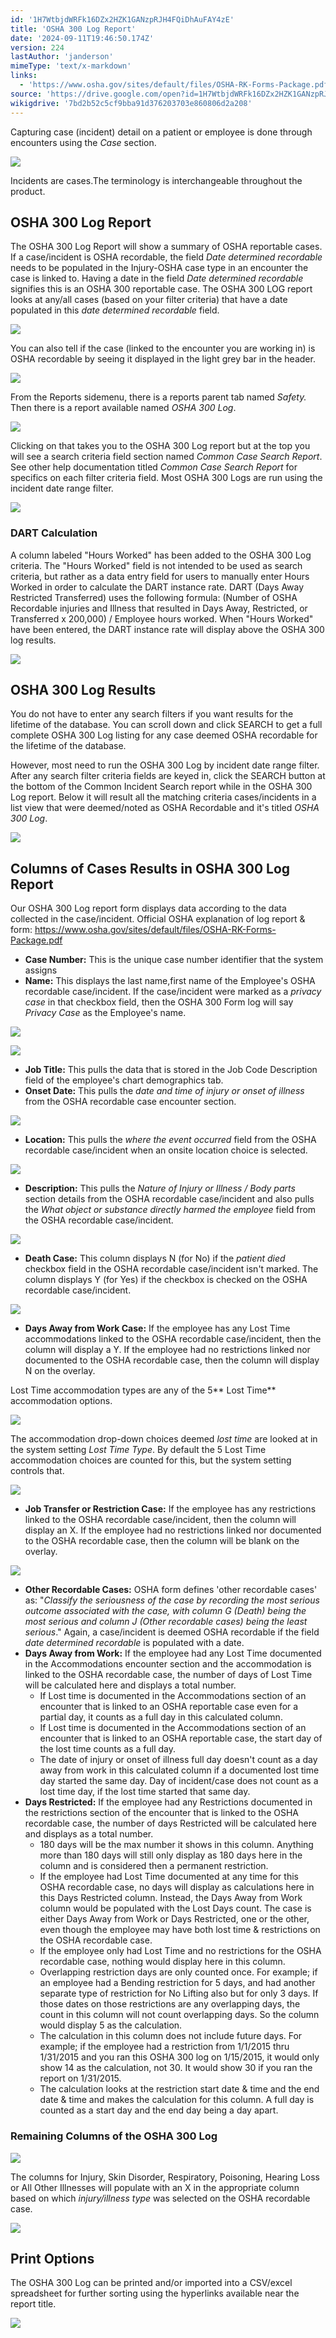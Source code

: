 ```yaml
---
id: '1H7WtbjdWRFk16DZx2HZK1GANzpRJH4FQiDhAuFAY4zE'
title: 'OSHA 300 Log Report'
date: '2024-09-11T19:46:50.174Z'
version: 224
lastAuthor: 'janderson'
mimeType: 'text/x-markdown'
links:
  - 'https://www.osha.gov/sites/default/files/OSHA-RK-Forms-Package.pdf'
source: 'https://drive.google.com/open?id=1H7WtbjdWRFk16DZx2HZK1GANzpRJH4FQiDhAuFAY4zE'
wikigdrive: '7bd2b52c5cf9bba91d376203703e860806d2a208'
---
```

Capturing case (incident) detail on a patient or employee is done through encounters using the *Case* section.

![](../osha-300-log-report.assets/d5415669225aa8aff61582f608e4fb0a.png)

Incidents are cases.The terminology is interchangeable throughout the product.

## OSHA 300 Log Report

The OSHA 300 Log Report will show a summary of OSHA reportable cases. If a case/incident is OSHA recordable, the field *Date determined recordable* needs to be populated in the Injury-OSHA case type in an encounter the case is linked to. Having a date in the field *Date determined recordable* signifies this is an OSHA 300 reportable case. The OSHA 300 LOG report looks at any/all cases (based on your filter criteria) that have a date populated in this *date determined recordable* field.

![](../osha-300-log-report.assets/eef974964e588aabb5ad355286db873f.png)

You can also tell if the case (linked to the encounter you are working in) is OSHA recordable by seeing it displayed in the light grey bar in the header.

![](../osha-300-log-report.assets/b8777e234f04a6aa23f45aa35d5aedae.png)

From the Reports sidemenu, there is a reports parent tab named *Safety.* Then there is a report available named *OSHA 300 Log*.

![](../osha-300-log-report.assets/9cbca88fcd1e2587f6ec6d26cc323585.png)

Clicking on that takes you to the OSHA 300 Log report but at the top you will see a search criteria field section named *Common Case Search Report*. See other help documentation titled *Common Case Search Report* for specifics on each filter criteria field. Most OSHA 300 Logs are run using the incident date range filter.

![](../osha-300-log-report.assets/2b6c1f212d573875091100c5525ca695.png)

### DART Calculation

A column labeled "Hours Worked" has been added to the OSHA 300 Log criteria. The "Hours Worked" field is not intended to be used as search criteria, but rather as a data entry field for users to manually enter Hours Worked in order to calculate the DART instance rate. DART (Days Away Restricted Transferred) uses the following formula: (Number of OSHA Recordable injuries and Illness that resulted in Days Away, Restricted, or Transferred x 200,000) / Employee hours worked. When "Hours Worked" have been entered, the DART instance rate will display above the OSHA 300 log results.

![](../osha-300-log-report.assets/6d7e4b9eb13dc37ed3e11e5c861529b3.png)

## OSHA 300 Log Results

You do not have to enter any search filters if you want results for the lifetime of the database. You can scroll down and click SEARCH to get a full complete OSHA 300 Log listing for any case deemed OSHA recordable for the lifetime of the database.

However, most need to run the OSHA 300 Log by incident date range filter. After any search filter criteria fields are keyed in, click the SEARCH button at the bottom of the Common Incident Search report while in the OSHA 300 Log report. Below it will result all the matching criteria cases/incidents in a list view that were deemed/noted as OSHA Recordable and it's titled *OSHA 300 Log*.

![](../osha-300-log-report.assets/541a48a74c3839800be4fd1f058e3968.png)

## Columns of Cases Results in OSHA 300 Log Report

Our OSHA 300 Log report form displays data according to the data collected in the case/incident.  Official OSHA explanation of log report & form: https://www.osha.gov/sites/default/files/OSHA-RK-Forms-Package.pdf

* <strong>Case Number:</strong> This is the unique case number identifier that the system assigns
* <strong>Name:</strong> This displays the last name,first name of the Employee's OSHA recordable case/incident.  If the case/incident were marked as a <em>privacy case</em> in that checkbox field, then the OSHA 300 Form log will say <em>Privacy Case</em> as the Employee's name.

![](../osha-300-log-report.assets/1f1a89698a91f530d0a919c121d593ec.png)

![](../osha-300-log-report.assets/81b700b161362ab6067f0035ba6d687e.png)

* <strong>Job Title:</strong> This pulls the data that is stored in the Job Code Description field of the employee's chart demographics tab.
* <strong>Onset Date:</strong>  This pulls the <em>date and time of injury or onset of illness</em> from the OSHA recordable case encounter section.

![](../osha-300-log-report.assets/a4f00943bf48960189aa8ee29b6c0312.png)

* <strong>Location:</strong> This pulls the <em>where the event occurred</em> field from the OSHA recordable case/incident when an onsite location choice is selected.

![](../osha-300-log-report.assets/f1985a1f428e6e48b6090afef1e0dace.png)

* <strong>Description:</strong> This pulls the <em>Nature of Injury or Illness / Body parts</em> section details from the OSHA recordable case/incident and also pulls the <em>What object or substance directly harmed the employee</em> field from the OSHA recordable case/incident.

![](../osha-300-log-report.assets/be459c4f79380a047a3ec6082e1228ce.png)

* <strong>Death Case:</strong> This column displays N (for No) if the <em>patient died</em> checkbox field in the OSHA recordable case/incident isn't marked. The column displays Y (for Yes) if the checkbox is checked on the OSHA recordable case/incident.

![](../osha-300-log-report.assets/a077c73cc3f0ff37f83f38057b026aa5.png)

* <strong>Days Away from Work Case:</strong> If the employee has any Lost Time accommodations linked to the OSHA recordable case/incident, then the column will display a Y.  If the employee had no restrictions linked nor documented to the OSHA recordable case, then the column will display N on the overlay.<strong></strong>

Lost Time accommodation types are any of the 5** Lost Time** accommodation options.

![](../osha-300-log-report.assets/f8f6f5f8706d5750c4ec2c11b7592406.png)

The accommodation drop-down choices deemed *lost time* are looked at in the system setting *Lost Time Type*.  By default the 5 Lost Time accommodation choices are counted for this, but the system setting controls that.

![](../osha-300-log-report.assets/500c0eeded3e6676744c04238b6813c1.png)

* <strong>Job Transfer or Restriction Case:</strong> If the employee has any restrictions linked to the OSHA recordable case/incident, then the column will display an X.  If the employee had no restrictions linked nor documented to the OSHA recordable case, then the column will be blank on the overlay.

![](../osha-300-log-report.assets/57d05bc039766755fafcb0f463ff46d2.png)

* <strong>Other Recordable Cases:</strong> OSHA form defines 'other recordable cases' as: "<em>Classify the seriousness of the case by recording the most serious outcome associated with the case, with column G (Death) being the most serious and column J (Other recordable cases) being the least serious</em>." Again, a case/incident is deemed OSHA recordable if the field <em>date determined recordable</em> is populated with a date.
* <strong>Days Away from Work:</strong> If the employee had any Lost Time documented in the Accommodations encounter section and the accommodation is linked to the OSHA recordable case, the number of days of Lost Time will be calculated here and displays a total number.
    * If Lost time is documented in the Accommodations section of an encounter that is linked to an OSHA reportable case even for a partial day, it counts as a full day in this calculated column.
    * If Lost time is documented in the Accommodations section of an encounter that is linked to an OSHA reportable case, the start day of the lost time counts as a full day.
    * The date of injury or onset of illness full day doesn't count as a day away from work in this calculated column if a documented lost time day started the same day.  Day of incident/case does not count as a lost time day, if the lost time started that same day.
* <strong>Days Restricted:</strong> If the employee had any Restrictions documented in the restrictions section of the encounter that is linked to the OSHA recordable case, the number of days Restricted will be calculated here and displays as a total number.
    * 180 days will be the max number it shows in this column.  Anything more than 180 days will still only display as 180 days here in the column and is considered then a permanent restriction.
    * If the employee had Lost Time documented at any time for this OSHA recordable case, no days will display as calculations here in this Days Restricted column.  Instead, the Days Away from Work column would be populated with the Lost Days count.  The case is either Days Away from Work or Days Restricted, one or the other, even though the employee may have both lost time & restrictions on the OSHA recordable case.
    * If the employee only had Lost Time and no restrictions for the OSHA recordable case, nothing would display here in this column.
    * Overlapping restriction days are only counted once.  For example; if an employee had a Bending restriction for 5 days, and had another separate type of restriction for No Lifting also but for only 3 days. If those dates on those restrictions are any overlapping days, the count in this column will not count overlapping days.  So the column would display 5 as the calculation.
    * The calculation in this column does not include future days.  For example; if the employee had a restriction from 1/1/2015 thru 1/31/2015 and you ran this OSHA 300 log on 1/15/2015, it would only show 14 as the calculation, not 30.  It would show 30 if you ran the report on 1/31/2015.
    * The calculation looks at the restriction start date & time and the end date & time and makes the calculation for this column.  A full day is counted as a start day and the end day being a day apart.

### Remaining Columns of the OSHA 300 Log

![](../osha-300-log-report.assets/ded7ad72a021d51518553da5334ca9ba.png)

The columns for Injury, Skin Disorder, Respiratory, Poisoning, Hearing Loss or All Other Illnesses will populate with an X in the appropriate column based on which *injury/illness type* was selected on the OSHA recordable case.

![](../osha-300-log-report.assets/ed1a302d706d1a3fc4588d118b4572b0.png)

## Print Options

The OSHA 300 Log can be printed and/or imported into a CSV/excel spreadsheet for further sorting using the hyperlinks available near the report title.

![](../osha-300-log-report.assets/f562fd65380b4f52cdb84c90c4d3c185.png)
